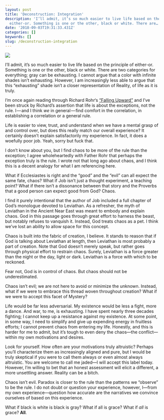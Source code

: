 ```yaml
---
layout: post
title: 'Deconstruction: Integration'
description: 'I’ll admit, it’s so much easier to live life based on the principle of
  either-or. Something is one or the other, black or white. There are…'
date: '2018-09-03T19:31:33.431Z'
categories: []
keywords: []
slug: /deconstruction-integration
---
```


![](https://cdn-images-1.medium.com/max/1200/1*6uYlwa0Xr7iRQFPynhzlLg@2x.jpeg)

I’ll admit, it’s so much easier to live life based on the principle of either-or. Something is one or the other, black or white. There are two categories for everything; gray can be exhausting. I cannot argue that a color with infinite shades isn’t exhausting. However, I am increasingly less able to argue that this “exhausting” shade isn’t a closer representation of Reality, of life as it is truly.<!--more-->

I’m once again reading through Richard Rohr‘s [“Falling Upward”](https://www.amazon.com/dp/0470907754/ref=cm_sw_r_cp_tai_heyJBb74W7VBZ) and I’ve been struck by Richard’s assertion that life is about the exceptions, not the rule. I — and I think _we_ in general — find comfort in the correlation, in establishing a correlation or a general rule.

Life is easier to view, trust, and understand when we have a mental grasp of and control over, but does this really match our overall experience? It certainly doesn’t explain satisfactorily my experience. In fact, it does a woefully poor job. Yeah, sorry but fuck that.

I don’t know about you, but I find chaos to be more of the rule than the exception; I agree wholeheartedly with Father Rohr that perhaps the exception truly is the rule. I wrote not that long ago about chaos, and I think this is a decent analogy for what I am referencing here.

What if Ecclesiastes is right and the “good” and the “evil” can all expect the same fate, chaos? What if Job isn’t just a thought experiment, a teaching point? What if there isn’t a dissonance between that story and the Proverbs that a good person can expect good from God? Chaos.

I find it purely intentional that the author of Job included a full chapter of God’s monologue devoted to Leviathan. As a refresher, the myth of Leviathan in the Ancient Near East was meant to embody and explain chaos. God in this passage goes through great effort to harness the beast, but notably refuses to vanquish it. Instead, God treats chaos as a pet. I think we’ve lost an ability to allow space for this concept.

Chaos is built into the fabric of creation, I believe. It stands to reason that if God is talking about Leviathan at length, then Leviathan is most probably a part of creation. Note that God doesn’t merely speak, but rather goes through physical effort to restrain chaos. Surely, Leviathan is a force greater than the night or the day, light or dark. Leviathan is a force with which to be reckoned.

Fear not, God is in control of chaos. But chaos should not be underestimated.

Chaos isn’t evil; we are not here to avoid or minimize the unknown. Instead, what if we were to embrace this thread woven throughout creation? What if we were to accept this facet of Mystery?

Life would be far less adversarial. My existence would be less a fight, more a dance. And war, to me, is exhausting. I have spent nearly three decades fighting; I cannot keep up a resistance against my existence. At some point, in some way, I need to simplify and give up expending energy in fruitless efforts; I cannot prevent chaos from entering my life. Honestly, and this is harder for me to admit, but it’s tough to even deny the chaos—the conflict—within my own motivations and desires.

Look for yourself. How often are your motivations truly altruistic? Perhaps you’ll characterize them as increasingly aligned and pure, but I would be truly skeptical if you were to call them always or even almost always altruistic. You are welcome to call me jaded—I will accept this label today. However, I’m willing to bet that an honest assessment will elicit a different, a more unsettling answer. Reality can be a bitch.

Chaos isn’t evil. Paradox is closer to the rule than the patterns we “observe” to be the rule. I do not doubt or question your experience, however, I—from my own experience—question how accurate are the narratives we convince ourselves of based on this experience.

What if black is white is black is gray? What if all is grace? What if _all_ is grace? **All**.